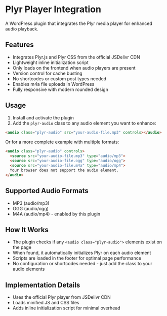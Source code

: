 # Plyr Player Integration

A WordPress plugin that integrates the Plyr media player for enhanced audio playback.

## Features

- Integrates Plyr.js and Plyr CSS from the official JSDelivr CDN
- Lightweight inline initialization script
- Only loads on the frontend when audio players are present
- Version control for cache busting
- No shortcodes or custom post types needed
- Enables m4a file uploads in WordPress
- Fully responsive with modern rounded design

## Usage

1. Install and activate the plugin
2. Add the `plyr-audio` class to any audio element you want to enhance:

```html
<audio class="plyr-audio" src="your-audio-file.mp3" controls></audio>
```

Or for a more complete example with multiple formats:

```html
<audio class="plyr-audio" controls>
  <source src="your-audio-file.mp3" type="audio/mp3">
  <source src="your-audio-file.ogg" type="audio/ogg">
  <source src="your-audio-file.m4a" type="audio/mp4">
  Your browser does not support the audio element.
</audio>
```

## Supported Audio Formats

- MP3 (audio/mp3)
- OGG (audio/ogg)
- M4A (audio/mp4) - enabled by this plugin

## How It Works

- The plugin checks if any `<audio class="plyr-audio">` elements exist on the page
- When found, it automatically initializes Plyr on each audio element
- Scripts are loaded in the footer for optimal page performance
- No configuration or shortcodes needed - just add the class to your audio elements

## Implementation Details

- Uses the official Plyr player from JSDelivr CDN
- Loads minified JS and CSS files
- Adds inline initialization script for minimal overhead 